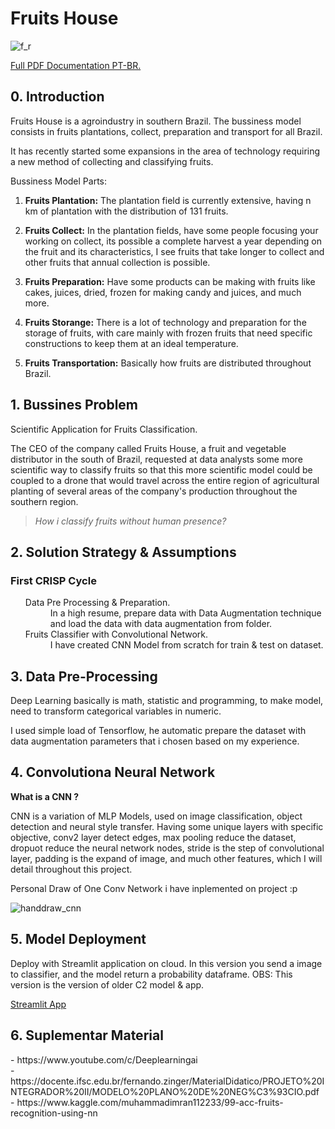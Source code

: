 # Fruits House

![f_r](https://user-images.githubusercontent.com/75986085/156441251-4ed310d6-1753-404f-8802-424d26a21e6f.png)

<a href='https://github.com/xGabrielR/Fruits-House/blob/main/notebooks/c03_storytelling_documentation.pdf'>Full PDF Documentation PT-BR.</a>

<h2>0. Introduction</h2>
<p>Fruits House is a agroindustry in southern Brazil. The bussiness model consists in fruits plantations, collect, preparation and transport for all Brazil.</p>
<p>It has recently started some expansions in the area of technology requiring a new method of collecting and classifying fruits.</p>
Bussiness Model Parts:

1. **Fruits Plantation:**
The plantation field is currently extensive, having n km of plantation with the distribution of 131 fruits.

2. **Fruits Collect:**
In the plantation fields, have some people focusing your working on collect, its possible a complete harvest a year depending on the fruit and its characteristics, I see fruits that take longer to collect and other fruits that annual collection is possible.

3. **Fruits Preparation:**
Have some products can be making with fruits like cakes, juices, dried, frozen for making candy and juices, and much more.  

4. **Fruits Storange:**
There is a lot of technology and preparation for the storage of fruits, with care mainly with frozen fruits that need specific constructions to keep them at an ideal temperature.

5. **Fruits Transportation:**
Basically how fruits are distributed throughout Brazil.

<h2>1. Bussines Problem</h2>

<p>Scientific Application for Fruits Classification.</p>
<p>The CEO of the company called Fruits House, a fruit and vegetable distributor in the south of Brazil, requested at data analysts some more scientific way to classify fruits so that this more scientific model could be coupled to a drone that would travel across the entire region of agricultural planting of several areas of the company's production throughout the southern region.</p>

> *How i classify fruits without human presence?*

<h2>2. Solution Strategy & Assumptions</h2>
<h3>First CRISP Cycle</h3>
<ul>
  <dl>
    <dt>Data Pre Processing & Preparation.</dt>
      <dd>In a high resume, prepare data with Data Augmentation technique and load the data with data augmentation from folder.</dd>
    <dt>Fruits Classifier with Convolutional Network.</dt>
      <dd>I have created CNN Model from scratch for train & test on dataset.</dd>
  </dl>
</ul>

<h2>3. Data Pre-Processing</h2>

<p>Deep Learning basically is math, statistic and programming, to make model, need to transform categorical variables in numeric.</p>
<p>I used simple load of Tensorflow, he automatic prepare the dataset with data augmentation parameters that i chosen based on my experience.</p>

<h2>4. Convolutiona Neural Network</h2>

**What is a CNN ?**

CNN is a variation of MLP Models, used on image classification, object detection and neural style transfer.
Having some unique layers with specific objective, conv2 layer detect edges, max pooling reduce the dataset, dropuot reduce the neural network nodes, stride is the step of convolutional layer, padding is the expand of image, and much other features, which I will detail throughout this project.

<p>Personal Draw of One Conv Network i have inplemented on project :p</p>

![handdraw_cnn](https://user-images.githubusercontent.com/75986085/156445324-4a502c70-e71b-476f-9bf4-e6796c9706ff.png)

<h2>5. Model Deployment</h2>
<p>Deploy with Streamlit application on cloud. In this version you send a image to classifier, and the model return a probability dataframe. OBS: This version is the version of older C2 model & app.</p>
<a href="https://share.streamlit.io/xgabrielr/fruits-app/main/fruits-classification.py">Streamlit App</a><br>

<h2>6. Suplementar Material</h2>
- https://www.youtube.com/c/Deeplearningai <br>
- https://docente.ifsc.edu.br/fernando.zinger/MaterialDidatico/PROJETO%20INTEGRADOR%20II/MODELO%20PLANO%20DE%20NEG%C3%93CIO.pdf <br>
- https://www.kaggle.com/muhammadimran112233/99-acc-fruits-recognition-using-nn <br>
